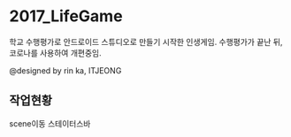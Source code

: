 # 2017_LifeGame
학교 수행평가로 안드로이드 스튜디오로 만들기 시작한 인생게임.
수행평가가 끝난 뒤, 코로나를 사용하여 개편중임.

@designed by rin ka, ITJEONG


## 작업현황
scene이동
스테이터스바
